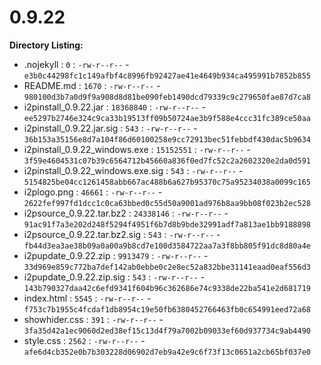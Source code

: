 0.9.22
======

**Directory Listing:**

 - .nojekyll : `0` : `-rw-r--r--` - `e3b0c44298fc1c149afbf4c8996fb92427ae41e4649b934ca495991b7852b855`
 - README.md : `1670` : `-rw-r--r--` - `980100d3b7a0d9f9a908d8d81be090feb1490dcd79339c9c279650fae87d7ca8`
 - i2pinstall_0.9.22.jar : `18368840` : `-rw-r--r--` - `ee5297b2746e324c9ca33b19513ff09b50724ae3b9f588e4ccc31fc389ce50aa`
 - i2pinstall_0.9.22.jar.sig : `543` : `-rw-r--r--` - `36b153a35156e8d7a104f86d60100258e9cc72913bec51febbdf430dac5b9634`
 - i2pinstall_0.9.22_windows.exe : `15152551` : `-rw-r--r--` - `3f59e4604531c07b39c6564712b45660a836f0ed7fc52c2a2602320e2da0d591`
 - i2pinstall_0.9.22_windows.exe.sig : `543` : `-rw-r--r--` - `5154825be04cc1261458abb667ac488b6a627b95370c75a95234038a0099c165`
 - i2plogo.png : `46661` : `-rw-r--r--` - `2622fef997fd1dcc1c0ca63bbed0c55d50a9001ad976b8aa9bb08f023b2ec528`
 - i2psource_0.9.22.tar.bz2 : `24338146` : `-rw-r--r--` - `91ac91f7a3e202d248f5294f4951f6b7d8b9bde32991adf7a813ae1bb9188898`
 - i2psource_0.9.22.tar.bz2.sig : `543` : `-rw-r--r--` - `fb44d3ea3ae38b09a0a00a9b8cd7e100d3584722aa7a3f8bb805f91dc8d80a4e`
 - i2pupdate_0.9.22.zip : `9913479` : `-rw-r--r--` - `33d969e859c772ba7def142ab0ebbe0c2e8ec52a832bbe31141eaad0eaf556d3`
 - i2pupdate_0.9.22.zip.sig : `543` : `-rw-r--r--` - `143b790327daa42c6efd9341f604b96c362686e74c9338de22ba541e2d681719`
 - index.html : `5545` : `-rw-r--r--` - `f753c7b1955c4fcdaf1db8954c19e50fb6380452766463fb0c654991eed72a68`
 - showhider.css : `391` : `-rw-r--r--` - `3fa35d42a1ec9060d2ed38ef15c13d4f79a7002b09033ef60d937734c9ab4490`
 - style.css : `2562` : `-rw-r--r--` - `afe6d4cb352e0b7b303228d06902d7eb9a42e9c6f73f13c0651a2cb65bf037e0`
